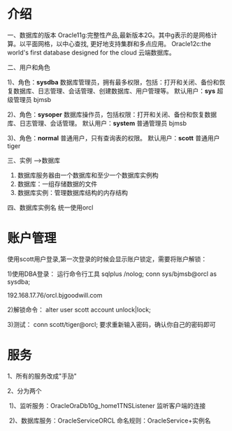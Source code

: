 # **介绍**

一、数据库的版本 Oracle11g:完整性产品,最新版本2G。其中g表示的是网格计算。以平面网格，以中心查找, 更好地支持集群和多点应用。 Oracle12c:the world's first database designed for the cloud 云端数据库。

 二、用户和角色 

1)、角色：**sysdba** 数据库管理员，拥有最多权限，包括：打开和关闭、备份和恢复数据库、日志管理、会话管理、创建数据库、用户管理等。 
	   默认用户：**sys** 超级管理员 bjmsb 

2)、角色：**sysoper** 数据库操作员，包括权限：打开和关闭、备份和恢复数据库、日志管理、会话管理。 
		默认用户：**system** 普通管理员 bjmsb 

3)、角色：**normal** 普通用户，只有查询表的权限。 
		默认用户：**scott** 普通用户 tiger

三、实例 -->数据库

1. 数据库服务器由一个数据库和至少一个数据库实例构
2. 数据库：一组存储数据的文件
3. 数据库实例：管理数据库结构的内存结构

四、数据库实例名 统一使用orcl

# **账户管理**

使用scott用户登录,第一次登录的时候会显示账户锁定，需要将账户解锁：

1)使用DBA登录： 运行命令行工具 sqlplus /nolog;  conn sys/bjmsb@orcl as sysdba; 

192.168.17.76/orcl.bjgoodwill.com

2)解锁命令： alter user scott account unlock|lock;

3)测试： conn scott/tiger@orcl; 要求重新输入密码，确认你自己的密码即可

# **服务**

1、所有的服务改成"手劢"

2、分为两个 

​	1)、监听服务：OracleOraDb10g_home1TNSListener 监听客户端的连接 

​	2)、数据库服务：OracleServiceORCL 命名规则：OracleService+实例名